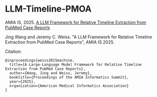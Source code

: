 # LLM-Timeline-PMOA
AMIA IS, 2025. [A LLM Framework for Relative Timeline Extraction from PubMed Case Reports](https://github.com/jcweiss2/LLM-Timeline-PMOA/raw/main/Preprint%20AMIAIS2025_RelativeTimelineExtraction.pdf)

Jing Wang and Jeremy C. Weiss. "A LLM Framework for Relative Timeline Extraction from PubMed Case Reports", AMIA IS 2025.

Citation:
```
@inproceedings{weiss2015machine,
  title={A Large-Language Model Framework for Relative Timeline Extraction from PubMed Case Reports},
  author={Wang, Jing and Weiss, Jeremy},
  booktitle={Proceedings of the AMIA Informatics Summit},
  year={2025},
  organization={American Medical Informatics Association}
}
```
